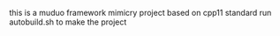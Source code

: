 this is a muduo framework mimicry project based on cpp11 standard
run autobuild.sh to make the project
